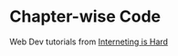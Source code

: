 # Chapter-wise Code 

Web Dev tutorials from [Interneting is Hard](https://www.internetingishard.com/html-and-css)
